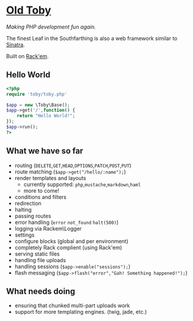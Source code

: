 # [Old Toby](http://www.youtube.com/watch?v=YAZpjWZRNAc)

_Making PHP development fun again._

The finest Leaf in the Southfarthing is also a web framework similar to [Sinatra](http://www.sinatrarb.com/).

Built on [Rack'em](https://github.com/tamagokun/rackem).

## Hello World

```php
<?php
require 'toby/toby.php'

$app = new \Toby\Base();
$app->get('/',function() {
    return "Hello World!";
});
$app->run();
?>
```

## What we have so far

 - routing (`DELETE`,`GET`,`HEAD`,`OPTIONS`,`PATCH`,`POST`,`PUT`)
 - route matching (`$app->get("/hello/:name");`)
 - render templates and layouts
 	 - currently supported: `php`,`mustache`,`markdown`,`haml`
 	 - more to come!
 - conditions and filters
 - redirection
 - halting
 - passing routes
 - error handling (`error` `not_found` `halt(500)`)
 - logging via Rackem\Logger
 - settings
 - configure blocks (global and per environment)
 - completely Rack complient (using Rack'em)
 - serving static files
 - handling file uploads
 - handling sessions (`$app->enable("sessions");`)
 - flash messaging (`$app->flash("error","Gah! Something happened!");`)
 
## What needs doing

 - ensuring that chunked multi-part uploads work
 - support for more templating engines. (twig, jade, etc.)